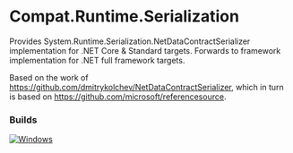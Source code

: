 # Compat.Runtime.Serialization

Provides System.Runtime.Serialization.NetDataContractSerializer implementation for
.NET Core &amp; Standard targets. Forwards to framework implementation for .NET full
framework targets.

Based on the work of https://github.com/dmitrykolchev/NetDataContractSerializer,
which in turn is based on https://github.com/microsoft/referencesource.

### Builds

[![Windows](https://github.com/cklutz/Compat.Runtime.Serialization/workflows/Windows/badge.svg)](https://github.com/cklutz/Compat.Runtime.Serialization/actions?query=workflow%3AWindows)


